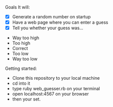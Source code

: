 Goals
It will:

- [x] Generate a random number on startup
- [x] Have a web page where you can enter a guess
- [x] Tell you whether your guess was…
- Way too high
- Too high
- Correct
- Too low
- Way too low


Getting started:

- Clone this repository to your local machine
- cd into it
- type ruby web_guesser.rb on your terminal
- open localhost:4567 on your browser
- then your set.